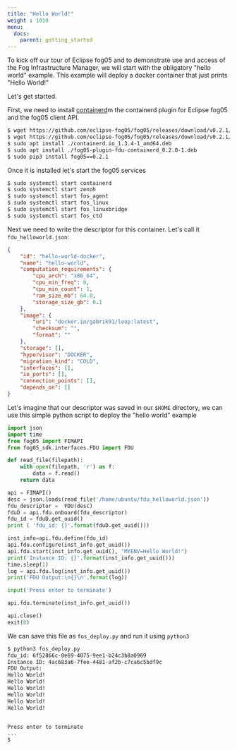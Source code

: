 ```yaml
---
title: "Hello World!"
weight : 1010
menu:
  docs:
    parent: getting_started
---
```


To kick off our tour of Eclipse fog05 and to demonstrate use and access of the Fog Infrastructure Manager, we will start with the obligatory "hello world"
example.
This example will deploy a docker container that just prints "Hello World!"

Let's get started.

First, we need to install [containerd](https://containerd.io/)m the containerd plugin for Eclipse fog05 and the fog05 client API.


```bash
$ wget https://github.com/eclipse-fog05/fog05/releases/download/v0.2.1/containerd.io_1.3.4-1_amd64.deb
$ wget https://github.com/eclipse-fog05/fog05/releases/download/v0.2.1/fog05-plugin-fdu-containerd_0.2.1-1_amd64.deb
$ sudo apt install ./containerd.io_1.3.4-1_amd64.deb
$ sudo apt install ./fog05-plugin-fdu-containerd_0.2.0-1.deb
$ sudo pip3 install fog05==0.2.1
```

Once it is installed let's start the fog05 services

```bash
$ sudo systemctl start containerd
$ sudo systemctl start zenoh
$ sudo systemctl start fos_agent
$ sudo systemctl start fos_linux
$ sudo systemctl start fos_linuxbridge
$ sudo systemctl start fos_ctd
```


Next we need to write the descriptor for this container.
Let's call it `fdu_helloworld.json`:

```json
{
    "id": "hello-world-docker",
    "name": "hello-world",
    "computation_requirements": {
        "cpu_arch": "x86_64",
        "cpu_min_freq": 0,
        "cpu_min_count": 1,
        "ram_size_mb": 64.0,
        "storage_size_gb": 0.1
    },
    "image": {
        "uri": "docker.io/gabrik91/loop:latest",
        "checksum": "",
        "format": ""
    },
    "storage": [],
    "hypervisor": "DOCKER",
    "migration_kind": "COLD",
    "interfaces": [],
    "io_ports": [],
    "connection_points": [],
    "depends_on": []
}
```


Let's imagine that our descriptor was saved in our `$HOME` directory,
we can use this simple python script to deploy the "hello world" example

```python
import json
import time
from fog05 import FIMAPI
from fog05_sdk.interfaces.FDU import FDU

def read_file(filepath):
	with open(filepath, 'r') as f:
		data = f.read()
	return data

api = FIMAPI()
desc = json.loads(read_file('/home/ubuntu/fdu_helloworld.json'))
fdu_descriptor =  FDU(desc)
fduD = api.fdu.onboard(fdu_descriptor)
fdu_id = fduD.get_uuid()
print ( 'fdu_id: {}'.format(fduD.get_uuid()))

inst_info=api.fdu.define(fdu_id)
api.fdu.configure(inst_info.get_uuid())
api.fdu.start(inst_info.get_uuid(), "MYENV=Hello World!")
print('Instance ID: {}'.format(inst_info.get_uuid()))
time.sleep(1)
log = api.fdu.log(inst_info.get_uuid())
print('FDU Output:\n{}\n'.format(log))

input('Press enter to terminate')

api.fdu.terminate(inst_info.get_uuid())

api.close()
exit(0)

```

We can save this file as `fos_deploy.py` and run it using `python3`

```bash
$ python3 fos_deploy.py
fdu_id: 6f52866c-0e69-4075-9ee1-b24c3b8a0969
Instance ID: 4ac683a6-7fee-4481-af2b-c7ca6c5bdf9c
FDU Output:
Hello World!
Hello World!
Hello World!
Hello World!
Hello World!
Hello World!


Press enter to terminate
...
$
```



